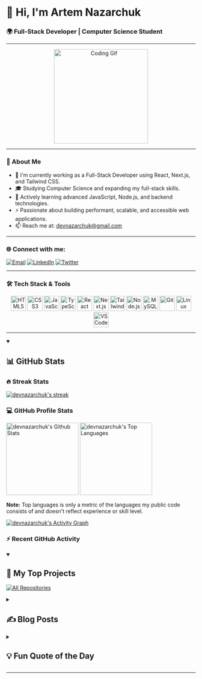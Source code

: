 # 👋 Hi, I'm Artem Nazarchuk

### 🌍 Full-Stack Developer | Computer Science Student

---

<p align="center">
  <img src="https://i.giphy.com/media/v1.Y2lkPTc5MGI3NjExNng0ZnlmcDhtNm1uYXVubHpvMTVlYXp3Y2Y3NjE5OGpianV0bmF4ZyZlcD12MV9pbnRlcm5hbF9naWZfYnlfaWQmY3Q9Zw/lgcUUCXgC8mEo/giphy.gif" width="250" alt="Coding Gif" />
</p>

---

### 🚀 About Me

- 🔭 I'm currently working as a Full-Stack Developer using React, Next.js, and Tailwind CSS.
- 🎓 Studying Computer Science and expanding my full-stack skills.
- 🌱 Actively learning advanced JavaScript, Node.js, and backend technologies.
- ⚡ Passionate about building performant, scalable, and accessible web applications.
- 📫 Reach me at: [devnazarchuk@gmail.com](mailto:devnazarchuk@gmail.com)

---

### 🌐 Connect with me:

[![Email](https://img.shields.io/badge/Email-D14836?style=for-the-badge&logo=gmail&logoColor=white)](mailto:devnazarchuk@gmail.com) [![LinkedIn](https://img.shields.io/badge/LinkedIn-%230077B5.svg?style=for-the-badge&logo=linkedin&logoColor=white)](https://www.linkedin.com/in/devnazarchuk)  [![Twitter](https://img.shields.io/badge/Twitter-%231DA1F2.svg?style=for-the-badge&logo=twitter&logoColor=white)](https://twitter.com/devnazarchuk)  



---

### 🛠 Tech Stack & Tools

<p align="center">
  <img src="https://cdn.jsdelivr.net/gh/devicons/devicon/icons/html5/html5-original.svg" alt="HTML5" width="40" height="40" />
  <img src="https://cdn.jsdelivr.net/gh/devicons/devicon/icons/css3/css3-original.svg" alt="CSS3" width="40" height="40" />
  <img src="https://cdn.jsdelivr.net/gh/devicons/devicon/icons/javascript/javascript-original.svg" alt="JavaScript" width="40" height="40" />
  <img src="https://cdn.jsdelivr.net/gh/devicons/devicon/icons/typescript/typescript-original.svg" alt="TypeScript" width="40" height="40" />
  <img src="https://cdn.jsdelivr.net/gh/devicons/devicon/icons/react/react-original.svg" alt="React" width="40" height="40" />
  <img src="https://cdn.jsdelivr.net/gh/devicons/devicon/icons/nextjs/nextjs-original.svg" alt="Next.js" width="40" height="40" />
  <img src="https://cdn.jsdelivr.net/gh/devicons/devicon/icons/tailwindcss/tailwindcss-original.svg" alt="Tailwind CSS" width="40" height="40" />
  <img src="https://cdn.jsdelivr.net/gh/devicons/devicon/icons/nodejs/nodejs-original.svg" alt="Node.js" width="40" height="40" />
<!--   <img src="https://cdn.jsdelivr.net/gh/devicons/devicon/icons/express/express-original.svg" alt="Express" width="40" height="40" /> -->
<!--   <img src="https://cdn.jsdelivr.net/gh/devicons/devicon/icons/python/python-original.svg" alt="Python" width="40" height="40" /> -->
  <img src="https://cdn.jsdelivr.net/gh/devicons/devicon/icons/mysql/mysql-original.svg" alt="MySQL" width="40" height="40" />
<!--   <img src="https://cdn.jsdelivr.net/gh/devicons/devicon/icons/postgresql/postgresql-original.svg" alt="PostgreSQL" width="40" height="40" /> -->
<!--   <img src="https://cdn.jsdelivr.net/gh/devicons/devicon/icons/docker/docker-original.svg" alt="Docker" width="40" height="40" /> -->
  <img src="https://cdn.jsdelivr.net/gh/devicons/devicon/icons/git/git-original.svg" alt="Git" width="40" height="40" />
  <img src="https://cdn.jsdelivr.net/gh/devicons/devicon/icons/linux/linux-original.svg" alt="Linux" width="40" height="40" />
<!--   <img src="https://cdn.jsdelivr.net/gh/devicons/devicon/icons/webpack/webpack-original.svg" alt="Webpack" width="40" height="40" /> -->
  <img src="https://cdn.jsdelivr.net/gh/devicons/devicon/icons/vscode/vscode-original.svg" alt="VS Code" width="40" height="40" />
</p>

---

<details open> 
  <summary><h2>📊 GitHub Stats</h2></summary>

  <h3>🔥 Streak Stats</h3>

  <p>
    <a href="https://github.com/DenverCoder1/github-readme-streak-stats">
      <img title="🔥 Get streak stats for your profile at git.io/streak-stats" alt="devnazarchuk's streak" src="https://github-readme-streak-stats-eight.vercel.app/?user=devnazarchuk&theme=monokai-metallian&hide_border=true&short_numbers=true"/>
    </a>
  </p>

  <h3>💻 GitHub Profile Stats</h3>

  <a href="https://github.com/anuraghazra/github-readme-stats"><img alt="devnazarchuk's Github Stats" src="https://denvercoder1-github-readme-stats.vercel.app/api/?username=devnazarchuk&show_icons=true&include_all_commits=true&count_private=true&theme=react&hide_border=true&bg_color=1F222E&title_color=F85D7F&icon_color=F8D866" height="192px"/></a>
  <a href="https://github.com/anuraghazra/github-readme-stats"><img alt="devnazarchuk's Top Languages" src="https://denvercoder1-github-readme-stats.vercel.app/api/top-langs/?username=devnazarchuk&langs_count=8&layout=compact&theme=react&hide_border=true&bg_color=1F222E&title_color=F85D7F&icon_color=F8D866&hide=Jupyter%20Notebook,Roff" height="192px"/></a>
  <br/>

  <b>Note:</b> Top languages is only a metric of the languages my public code consists of and doesn't reflect experience or skill level.
  
  <!-- https://github.com/ashutosh00710/github-readme-activity-graph -->

  <a href="https://github.com/ashutosh00710/github-readme-activity-graph"><img alt="devnazarchuk's Activity Graph" src="https://github-readme-activity-graph.vercel.app/graph/?username=devnazarchuk&bg_color=1F222E&color=F8D866&line=F85D7F&point=FFFFFF&hide_border=true" /></a>

  <h3>⚡ Recent GitHub Activity</h3>

  <!-- https://github.com/jamesgeorge007/github-activity-readme -->
  <!--START_SECTION:activity-->
  <!--END_SECTION:activity-->
</details>

<details open> 
  <summary><h2>📘 My Top Projects</h2></summary>

  <!-- Repo info cards - https://github.com/anuraghazra/github-readme-stats -->
  <!-- Small repo cards (fork) - https://github.com/DenverCoder1/github-readme-stats -->
  <p align="left">
    <!-- Add your top projects here when you have them -->
    <!-- Example:
    <a href="https://github.com/devnazarchuk/project-name"><img width="278" src="https://denvercoder1-github-readme-stats.vercel.app/api/pin/?username=devnazarchuk&repo=project-name&theme=react&bg_color=1F222E&title_color=F85D7F&hide_border=true&icon_color=F8D866&show_icons=false" alt="project-name"></a>
    -->
  </p>

  <a href="https://github.com/devnazarchuk?tab=repositories&sort=stargazers"><img alt="All Repositories" title="All Repositories" src="https://custom-icon-badges.demolab.com/badge/-Click%20Here%20For%20All%20My%20Repos-1F222E?style=for-the-badge&logoColor=white&logo=repo"/></a>
</details>

<details> 
  <summary><h2>✍️ Blog Posts</h2></summary>

  - Coming soon! Stay tuned for web development tips and tutorials.
</details>

<details> 
  <summary><h2>💡 Fun Quote of the Day</h2></summary>

  > "Code is like humor. When you have to explain it, it's bad." – Cory House
</details>

---

<!-- Proudly created with ❤️ by Artem Nazarchuk --> 
